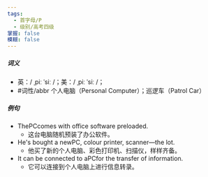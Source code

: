 ```yaml
---
tags:
  - 首字母/P
  - 级别/高考四级
掌握: false
模糊: false
---
```

##### 词义
- 英：/ ˌpiː ˈsiː /；美：/ ˌpiː ˈsiː /；
- #词性/abbr 个人电脑（Personal Computer）；巡逻车（Patrol Car）
##### 例句
- ThePCcomes with office software preloaded.
	- 这台电脑随机预装了办公软件。
- He's bought a newPC, colour printer, scanner—the lot.
	- 他买了新的个人电脑、彩色打印机、扫描仪，样样齐备。
- It can be connected to aPCfor the transfer of information.
	- 它可以连接到个人电脑上进行信息转录。
